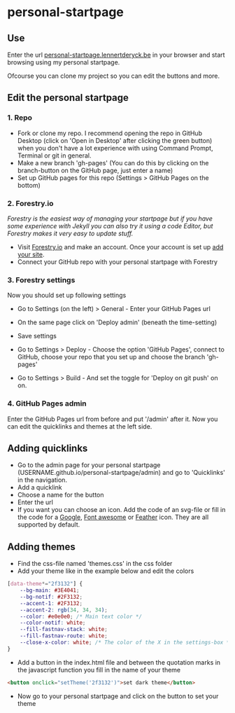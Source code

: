 # personal-startpage
## Use
Enter the url <a href="https://personal-startpage.lennertderyck.be" target="_blank" rel="noopener">personal-startpage.lennertderyck.be</a> in your browser and start browsing using my personal startpage.

Ofcourse you can clone my project so you can edit the buttons and more.

## Edit the personal startpage
### 1. Repo
- Fork or clone my repo. I recommend opening the repo in GitHub Desktop (click on 'Open in Desktop' after clicking the green button) when you don't have a lot experience with using Command Prompt, Terminal or git in general.
- Make a new branch 'gh-pages' (You can do this by clicking on the branch-button on the GitHub page, just enter a name)
- Set up GitHub pages for this repo (Settings > GitHub Pages on the bottom)

### 2. Forestry.io
*Forestry is the easiest way of managing your startpage but if you have some experience with Jekyll you can also try it using a code Editor, but Forestry makes it very easy to update stuff.*
- Visit <a href="https://forestry.io/signup" target="_blank" rel="noopener">Forestry.io</a> and make an account.
Once your account is set up <a href="https://app.forestry.io/dashboard/#/add-site" target="_blank" rel="noopener">add your site</a>.
- Connect your GitHub repo with your personal startpage with Forestry


### 3. Forestry settings
Now you should set up following settings
- Go to Settings (on the left) > General - Enter your GitHub Pages url
- On the same page click on 'Deploy admin' (beneath the time-setting)
- Save settings

- Go to Settings > Deploy - Choose the option 'GitHub Pages', connect to GitHub, choose your repo that you set up and choose the branch 'gh-pages'

- Go to Settings > Build - And set the toggle for 'Deploy on git push' on on.

### 4. GitHub Pages admin
Enter the GitHub Pages url from before and put '/admin' after it.
Now you can edit the quicklinks and themes at the left side.

## Adding quicklinks
- Go to the admin page for your personal startpage (USERNAME.github.io/personal-startpage/admin) and go to 'Quicklinks' in the navigation.
- Add a quicklink
- Choose a name for the button
- Enter the url
- If you want you can choose an icon. Add the code of an svg-file or fill in the code for a <a href="https://material.io/tools/icons/?icon=build&style=baseline" rel="noopener" target="_blank">Google</a>, <a href="https://fontawesome.com/icons?d=gallery&m=free" rel="noopener" target="_blank">Font awesome</a> or <a href="https://feathericons.com/" rel="noopener" target="_blank">Feather</a> icon. They are all supported by default.

## Adding themes
- Find the css-file named 'themes.css' in the css folder
- Add your theme like in the example below and edit the colors
```css
[data-theme*="2f3132"] {
    --bg-main: #3E4041;
    --bg-notif: #2F3132;
    --accent-1: #2F3132;
    --accent-2: rgb(34, 34, 34);
    --color: #e0e0e0; /* Main text color */
    --color-notif: white;
    --fill-fastnav-stack: white;
    --fill-fastnav-route: white;
    --close-x-color: white; /* The color of the X in the settings-box */
}
```
- Add a button in the index.html file and between the quotation marks in the javascript function you fill in the name of your theme 
```html
<button onclick="setTheme('2f3132')">set dark theme</button>
```
- Now go to your personal startpage and click on the button to set your theme
